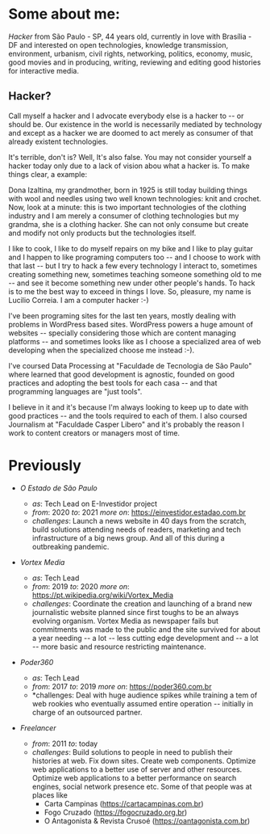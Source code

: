 # Some about me: #

*Hacker* from São Paulo - SP, 44 years old, currently in love with Brasília - DF and interested on open technologies, knowledge transmission, environment, urbanism, civil rights, networking, politics, economy, music, good movies and in producing, writing, reviewing and editing good histories for interactive media. 

## Hacker? ##

Call myself a hacker and I advocate everybody else is a hacker to -- or should be. Our existence in the world is necessarily mediated by technology and except as a hacker we are doomed to act merely as consumer of that already existent technologies.

It's terrible, don't is? Well, It's also false. You may not consider yourself a hacker today only due to a lack of vision abou what a hacker is. To make things clear, a example:

Dona Izaltina, my grandmother, born in 1925 is still today building things with wool and needles using two well known technologies: knit and crochet. Now, look at a minute: this is two important technologies of the clothing industry and I am merely a consumer of clothing technologies but my grandma, she is a clothing hacker. She can not only consume but create and modify not only products but the technologies itself.

I like to cook, I like to do myself repairs on my bike and I like to play guitar and I happen to like programing computers too -- and I choose to work with that last -- but I try to hack a few every technology I interact to, sometimes creating something new, sometimes teaching someone something old to me -- and see it become something new under other people's hands. To hack is to me the best way to exceed in things I love. So, pleasure, my name is Lucilio Correia. I am a computer hacker :-)

I've been programing sites for the last ten years, mostly dealing with problems in WordPress based sites. WordPress powers a huge amount of websites -- specially considering those which are content managing platforms -- and sometimes looks like as I choose a specialized area of web developing when the specialized choose me instead :-).

I've coursed Data Processing at "Faculdade de Tecnologia de São Paulo" where learned that good development is agnostic, founded on good practices and adopting the best tools for each casa -- and that programming languages are "just tools". 

I believe in it and it's because I'm always looking to keep up to date with good practices -- and the tools required to each of them. I also coursed Journalism at "Faculdade Casper Libero" and it's probably the reason I work to content creators or managers most of time.

# Previously #
- *O Estado de São Paulo*
  - *as*: Tech Lead on E-Investidor project
  - *from*: 2020	*to*: 2021	*more on*: https://einvestidor.estadao.com.br
  - *challenges*: Launch a news website in 40 days from the scratch, build solutions attending needs of readers, marketing and tech infrastructure of a big news group. And all of this during a outbreaking pandemic.

- *Vortex Media*
  - *as*: Tech Lead
  - *from*: 2019	*to*: 2020	*more on*: https://pt.wikipedia.org/wiki/Vortex_Media
  - *challenges*: Coordinate the creation and launching of a brand new journalistic website planned since first toughs to be an always evolving organism. Vortex Media as newspaper fails but commitments was made to the public and the site survived for about a year needing -- a lot -- less cutting edge development and -- a lot -- more basic and resource restricting maintenance.

- *Poder360*
  - *as*: Tech Lead
  - *from*: 2017	*to*: 2019	*more on*: https://poder360.com.br
  - *challenges: Deal with huge audience spikes while training a tem of web rookies who eventually assumed entire operation -- initially in charge of an outsourced partner.

- *Freelancer*
  - *from*: 2011 	*to*: today	
  - *challenges*: Build solutions to people in need to publish their histories at web. Fix down sites. Create web components. Optimize web applications to a better use of server and other resources. Optimize web applications to a better performance on search engines, social network presence etc. Some of that people was at places like
    - Carta Campinas (https://cartacampinas.com.br)
    - Fogo Cruzado (https://fogocruzado.org.br)
    - O Antagonista & Revista Crusoé (https://oantagonista.com.br)
